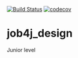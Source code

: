 [![Build Status](https://travis-ci.org/ViyChel/job4j_design.svg?branch=master)](https://travis-ci.org/ViyChel/job4j_design)
[![codecov](https://codecov.io/gh/ViyChel/job4j_design/branch/master/graph/badge.svg)](https://codecov.io/gh/ViyChel/job4j_design)
# job4j_design
Junior level